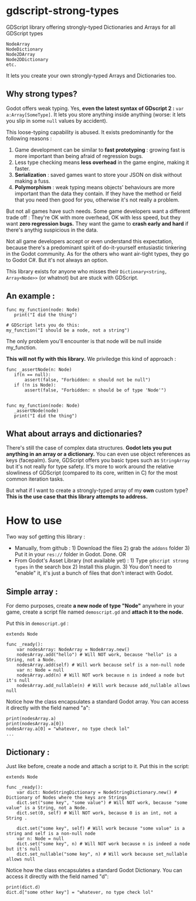 # gdscript-strong-types
GDScript library offering strongly-typed Dictionaries and Arrays for all GDScript types

```
NodeArray
NodeDictionary
Node2DArray
Node2DDictionary
etc.
```

It lets you create your own strongly-typed Arrays and Dictionaries too.

## Why strong types?
Godot offers weak typing. Yes, **even the latest syntax of GDscript 2 :** `var a:Array[SomeType]`. It lets you store anything inside anything (worse: it lets you slip in some `null` values by accident). 

This loose-typing capability is abused. It exists predominantly for the following reasons :
1) Game development can be similar to **fast prototyping** : growing fast is more important than being afraid of regression bugs.
2) Less type checking means **less overhead** in the game engine, making it faster.
3) **Serialization** : saved games want to store your JSON on disk without making a fuss.
4) **Polymorphism** : weak typing means objects' behaviours are more important than the data they contain. If they have the method or field that you need then good for you, otherwise it's not really a problem.

But not all games have such needs. Some game developers want a different trade off : They're OK with more overhead, OK with less speed, but they want **zero regression bugs.** They want the game to **crash early and hard** if there's anythig suspicious in the data. 

Not all game developers accept or even understand this expectation, because there's a predominant spirit of do-it-yourself entusiastic tinkering in the Godot community. As for the others who want air-tight types, they go to Godot C#. But it's not always an option. 

This library exists for anyone who misses their `Dictionary<string, Array<Node>>` (or whatnot) but are stuck with GDScript. 

## An example : 

```
func my_function(node: Node)
   print("I did the thing")

# GDScript lets you do this:
my_function("I should be a node, not a string")
```
The only problem you'll encounter is that node will be null inside my_function.

**This will not fly with this library.** We priviledge this kind of approach : 

```
func _assertNode(n: Node)
   if(n == null):
       assert(false, "Forbidden: n should not be null")
   if (!n is Node):
       assert(false, "Forbidden: n should be of type 'Node'")


func my_function(node: Node)
   _assertNode(node)
   print("I did the thing")
```

## What about arrays and dictionaries?

There's still the case of complex data structures. **Godot lets you put anything in an array or a dictionary.** You can even use object references as keys (facepalm).
Sure, GDScript offers you basic types such as `StringArray` but it's not really for type safety. It's more to work around the relative slowliness of GDScript (compared to its core, written in C) for the most common iteration tasks.

But what if I want to create a strongly-typed array of my **own** custom type?
**This is the use case that this library attempts to address.**

# How to use

Two way sof getting this library : 
- Manually, from github : 1) Download the files 2) grab the `addons` folder 3) Put it in your `res://` folder in Godot. Done.
  OR
- From Godot's Asset Library (not available yet) : 1) Type `gdscript strong types` in the search box 2) Install this plugin. 3) You don't need to "enable" it, it's just a bunch of files that don't interact with Godot.

## Simple array : 

For demo purposes, create **a new node of type "Node"** anywhere in your game, create a script file named `demoscript.gd` and **attach it to the node.**

Put this in `demoscript.gd` :

```
extends Node

func _ready():
    var nodesArray: NodeArray = NodeArray.new()
    nodesArray.add("hello") # Will NOT work, because "hello" is a String, not a Node.
    nodesArray.add(self) # Will work because self is a non-null node
    var n: Node = null
    nodesArray.add(n) # Will NOT work because n is indeed a node but it's null
    nodesArray.add_nullable(n) # Will work because add_nullable allows null
```

Notice how the class encapsulates a standard Godot array. 
You can access it directly with the field named "a": 
```
print(nodesArray.a)
print(nodesArray.a[0])
nodesArray.a[0] = "whatever, no type check lol"
...
```

## Dictionary : 

Just like before, create a node and attach a script to it. Put this in the script:

```
extends Node

func _ready():
    var dict: NodeStringDictionary = NodeStringDictionary.new() # Dictionary of Nodes where the keys are Strings
    dict.set("some key", "some value") # Will NOT work, because "some value" is a String, not a Node.
    dict.set(0, self) # Will NOT work, because 0 is an int, not a String .

    dict.set("some key", self) # Will work because "some value" is a string and self is a non-null node
    var n: Node = null
    dict.set("some key", n) # Will NOT work because n is indeed a node but it's null
    dict.set_nullable("some key", n) # Will work because set_nullable allows null
```

Notice how the class encapsulates a standard Godot Dictionary. 
You can access it directly with the field named "d": 
```
print(dict.d)
dict.d["some other key"] = "whatever, no type check lol"
```
